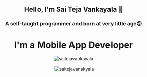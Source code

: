 <h2 align="center">Hello, I'm <B>Sai Teja Vankayala</B> 👋</H2>
<h3 align="center">A self-taught programmer and born at very little age😜</h3>
<h1 align="center"> I'm a Mobile App Developer</h1>

<p align="center"><img  src="https://github-readme-stats.vercel.app/api/top-langs/?username=saitejavankayala&layout=compact&hide=html" alt="saitejavankayala" /></p>


<p align="center">&nbsp;<img align="center" src="https://github-readme-stats.vercel.app/api?username=saitejavankayala&show_icons=true" alt="saitejavanakyala" /></p>

